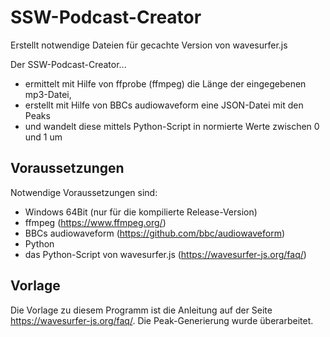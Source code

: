 # SSW-Podcast-Creator
Erstellt notwendige Dateien für gecachte Version von wavesurfer.js

Der SSW-Podcast-Creator...
- ermittelt mit Hilfe von ffprobe (ffmpeg) die Länge der eingegebenen mp3-Datei,
- erstellt mit Hilfe von BBCs audiowaveform eine JSON-Datei mit den Peaks
- und wandelt diese mittels Python-Script in normierte Werte zwischen 0 und 1 um

## Voraussetzungen

Notwendige Voraussetzungen sind:
- Windows 64Bit (nur für die kompilierte Release-Version)
- ffmpeg (https://www.ffmpeg.org/)
- BBCs audiowaveform (https://github.com/bbc/audiowaveform)
- Python
- das Python-Script von wavesurfer.js (https://wavesurfer-js.org/faq/)

## Vorlage

Die Vorlage zu diesem Programm ist die Anleitung auf der Seite https://wavesurfer-js.org/faq/. Die Peak-Generierung wurde überarbeitet.
